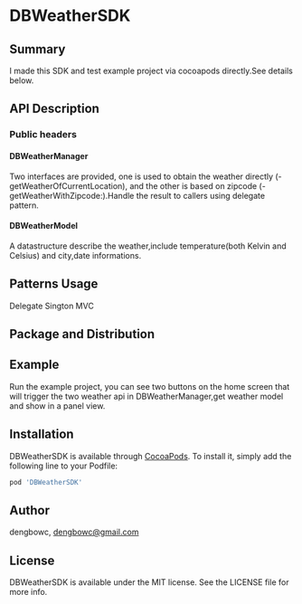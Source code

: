 # DBWeatherSDK

## Summary
I made this SDK and test example project via cocoapods directly.See details below.

## API Description

### Public headers

#### DBWeatherManager

Two interfaces are provided, one is used to obtain the weather directly (- getWeatherOfCurrentLocation), and the other is based on zipcode (- getWeatherWithZipcode:).Handle the result to callers using delegate pattern.

#### DBWeatherModel

A datastructure describe the weather,include temperature(both Kelvin and Celsius) and city,date informations.

## Patterns Usage
Delegate Sington MVC

## Package and Distribution


## Example

Run the example project, you can see two buttons on the home screen that will trigger the two weather api in DBWeatherManager,get weather model and show in a panel view.

## Installation

DBWeatherSDK is available through [CocoaPods](https://cocoapods.org). To install
it, simply add the following line to your Podfile:

```ruby
pod 'DBWeatherSDK'
```

## Author

dengbowc, dengbowc@gmail.com

## License

DBWeatherSDK is available under the MIT license. See the LICENSE file for more info.
